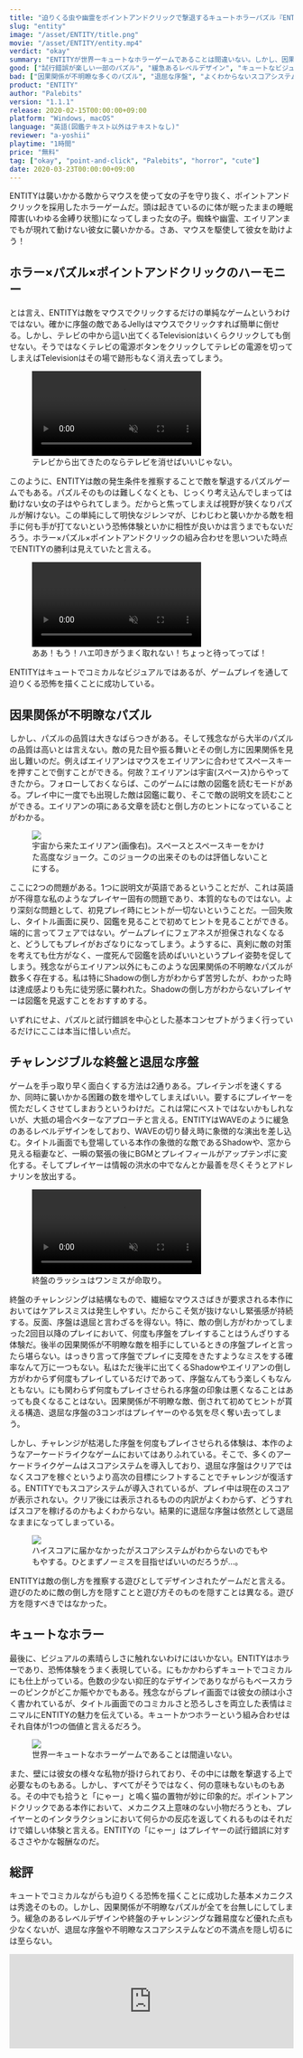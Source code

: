 ```yaml
---
title: "迫りくる虫や幽霊をポイントアンドクリックで撃退するキュートホラーパズル『ENTITY』レビュー"
slug: "entity"
image: "/asset/ENTITY/title.png"
movie: "/asset/ENTITY/entity.mp4"
verdict: "okay"
summary: "ENTITYが世界一キュートなホラーゲームであることは間違いない。しかし、因果関係が不明瞭な多くのパズルが初見プレイヤーのホラー体験やチャレンジを阻害する。パズル部分がもう少し整理されていればと思わざるを得ない。"
good: ["試行錯誤が楽しい一部のパズル", "緩急あるレベルデザイン", "キュートなビジュアル"]
bad: ["因果関係が不明瞭な多くのパズル", "退屈な序盤", "よくわからないスコアシステム"]
product: "ENTITY"
author: "Palebits"
version: "1.1.1"
release: 2020-02-15T00:00:00+09:00
platform: "Windows, macOS"
language: "英語(図鑑テキスト以外はテキストなし)"
reviewer: "a-yoshii"
playtime: "1時間"
price: "無料"
tag: ["okay", "point-and-click", "Palebits", "horror", "cute"]
date: 2020-03-23T00:00:00+09:00
---
```


ENTITYは襲いかかる敵からマウスを使って女の子を守り抜く、ポイントアンドクリックを採用したホラーゲームだ。頭は起きているのに体が眠ったままの睡眠障害(いわゆる金縛り状態)になってしまった女の子。蜘蛛や幽霊、エイリアンまでもが現れて動けない彼女に襲いかかる。さあ、マウスを駆使して彼女を助けよう！

## ホラー×パズル×ポイントアンドクリックのハーモニー

とは言え、ENTITYは敵をマウスでクリックするだけの単純なゲームというわけではない。確かに序盤の敵であるJellyはマウスでクリックすれば簡単に倒せる。しかし、テレビの中から這い出てくるTelevisionはいくらクリックしても倒せない。そうではなくテレビの電源ボタンをクリックしてテレビの電源を切ってしまえばTelevisionはその場で跡形もなく消え去ってしまう。

<figure>
	<video playsinline autoplay muted loop src="/asset/ENTITY/television.mp4"></video>
	<figcaption>テレビから出てきたのならテレビを消せばいいじゃない。</figcaption>
</figure>

このように、ENTITYは敵の発生条件を推察することで敵を撃退するパズルゲームでもある。パズルそのものは難しくなくとも、じっくり考え込んでしまっては動けない女の子はやられてしまう。だからと焦ってしまえば視野が狭くなりパズルが解けない。この単純にして明快なジレンマが、じわじわと襲いかかる敵を相手に何も手が打てないという恐怖体験といかに相性が良いかは言うまでもないだろう。ホラー×パズル×ポイントアンドクリックの組み合わせを思いついた時点でENTITYの勝利は見えていたと言える。

<figure>
	<video playsinline autoplay muted loop src="/asset/ENTITY/panic.mp4"></video>
	<figcaption>ああ！もう！ハエ叩きがうまく取れない！ちょっと待ってってば！</figcaption>
</figure>

ENTITYはキュートでコミカルなビジュアルではあるが、ゲームプレイを通して迫りくる恐怖を描くことに成功している。

## 因果関係が不明瞭なパズル

しかし、パズルの品質は大きなばらつきがある。そして残念ながら大半のパズルの品質は高いとは言えない。敵の見た目や振る舞いとその倒し方に因果関係を見出し難いのだ。例えばエイリアンはマウスをエイリアンに合わせてスペースキーを押すことで倒すことができる。何故？エイリアンは宇宙(スペース)からやってきたから。フォローしておくならば、このゲームには敵の図鑑を読むモードがある。プレイ中に一度でも出現した敵は図鑑に載り、そこで敵の説明文を読むことができる。エイリアンの項にある文章を読むと倒し方のヒントになっていることがわかる。

<figure>
	<img src="/asset/ENTITY/book.png">
	<figcaption>宇宙から来たエイリアン(画像右)。スペースとスペースキーをかけた高度なジョーク。このジョークの出来そのものは評価しないことにする。</figcaption>
</figure>

ここに2つの問題がある。1つに説明文が英語であるということだが、これは英語が不得意な私のようなプレイヤー固有の問題であり、本質的なものではない。より深刻な問題として、初見プレイ時にヒントが一切ないということだ。一回失敗し、タイトル画面に戻り、図鑑を見ることで初めてヒントを見ることができる。端的に言ってフェアではない。ゲームプレイにフェアネスが担保されなくなると、どうしてもプレイがおざなりになってしまう。ようするに、真剣に敵の対策を考えても仕方がなく、一度死んで図鑑を読めばいいというプレイ姿勢を促してしまう。残念ながらエイリアン以外にもこのような因果関係の不明瞭なパズルが数多く存在する。私は特にShadowの倒し方がわからず苦労したが、わかった時は達成感よりも先に徒労感に襲われた。Shadowの倒し方がわからないプレイヤーは図鑑を見返すことをおすすめする。

いずれにせよ、パズルと試行錯誤を中心とした基本コンセプトがうまく行っているだけにここは本当に惜しい点だ。

## チャレンジブルな終盤と退屈な序盤

ゲームを手っ取り早く面白くする方法は2通りある。プレイテンポを速くするか、同時に襲いかかる困難の数を増やしてしまえばいい。要するにプレイヤーを慌ただしくさせてしまおうというわけだ。これは常にベストではないかもしれないが、大抵の場合ベターなアプローチと言える。ENTITYはWAVEのように緩急のあるレベルデザインをしており、WAVEの切り替え時に象徴的な演出を差し込む。タイトル画面でも登場している本作の象徴的な敵であるShadowや、窓から見える稲妻など、一瞬の緊張の後にBGMとプレイフィールがアップテンポに変化する。そしてプレイヤーは情報の洪水の中でなんとか最善を尽くそうとアドレナリンを放出する。

<figure>
	<video playsinline autoplay muted loop src="/asset/ENTITY/gameover.mp4"></video>
	<figcaption>終盤のラッシュはワンミスが命取り。</figcaption>
</figure>

終盤のチャレンジングは結構なもので、繊細なマウスさばきが要求される本作においてはケアレスミスは発生しやすい。だからこそ気が抜けないし緊張感が持続する。反面、序盤は退屈と言わざるを得ない。特に、敵の倒し方がわかってしまった2回目以降のプレイにおいて、何度も序盤をプレイすることはうんざりする体験だ。後半の因果関係が不明瞭な敵を相手にしているときの序盤プレイと言ったら堪らない。はっきり言って序盤でプレイに支障をきたすようなミスをする確率なんて万に一つもない。私はただ後半に出てくるShadowやエイリアンの倒し方がわからず何度もプレイしているだけであって、序盤なんてもう楽しくもなんともない。にも関わらず何度もプレイさせられる序盤の印象は悪くなることはあっても良くなることはない。因果関係が不明瞭な敵、倒されて初めてヒントが貰える構造、退屈な序盤の3コンボはプレイヤーのやる気を尽く奪い去ってしまう。

しかし、チャレンジが枯渇した序盤を何度もプレイさせられる体験は、本作のようなアーケードライクなゲームにおいてはありふれている。そこで、多くのアーケードライクゲームはスコアシステムを導入しており、退屈な序盤はクリアではなくスコアを稼ぐというより高次の目標にシフトすることでチャレンジが復活する。ENTITYでもスコアシステムが導入されているが、プレイ中は現在のスコアが表示されない。クリア後には表示されるものの内訳がよくわからず、どうすればスコアを稼げるのかもよくわからない。結果的に退屈な序盤は依然として退屈なままになってしまっている。

<figure>
	<img src="/asset/ENTITY/result.png">
	<figcaption>ハイスコアに届かなかったがスコアシステムがわからないのでもやもやする。ひとまずノーミスを目指せばいいのだろうが…。</figcaption>
</figure>

ENTITYは敵の倒し方を推察する遊びとしてデザインされたゲームだと言える。遊びのために敵の倒し方を隠すことと遊び方そのものを隠すことは異なる。遊び方を隠すべきではなかった。

## キュートなホラー

最後に、ビジュアルの素晴らしさに触れないわけにはいかない。ENTITYはホラーであり、恐怖体験をうまく表現している。にもかかわらずキュートでコミカルにも仕上がっている。色数の少ない抑圧的なデザインでありながらもベースカラーのピンクがどこか賑やかでもある。残念ながらプレイ画面では彼女の顔は小さく書かれているが、タイトル画面でのコミカルさと恐ろしさを両立した表情はミニマルにENTITYの魅力を伝えている。キュートかつホラーという組み合わせはそれ自体が1つの価値と言えるだろう。

<figure>
	<img src="/asset/ENTITY/cute.png">
	<figcaption>世界一キュートなホラーゲームであることは間違いない。</figcaption>
</figure>

また、壁には彼女の様々な私物が掛けられており、その中には敵を撃退する上で必要なものもある。しかし、すべてがそうではなく、何の意味もないものもある。その中でも拾うと「にゃー」と鳴く猫の置物が妙に印象的だ。ポイントアンドクリックである本作において、メカニクス上意味のない小物だろうとも、プレイヤーとのインタラクションにおいて何らかの反応を返してくれるものはそれだけで嬉しい体験と言える。ENTITYの「にゃー」はプレイヤーの試行錯誤に対するささやかな報酬なのだ。

## 総評
キュートでコミカルながらも迫りくる恐怖を描くことに成功した基本メカニクスは秀逸そのもの。しかし、因果関係が不明瞭なパズルが全てを台無しにしてしまう。緩急のあるレベルデザインや終盤のチャレンジングな難易度など優れた点も少なくないが、退屈な序盤や不明瞭なスコアシステムなどの不満点を隠し切るには至らない。

<iframe src="https://itch.io/embed/546075" height="167" width="100%" frameborder="0">
	<a href="https://palebits.itch.io/entity">ENTITY by Palebits, Glattax</a>
</iframe>
